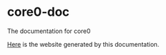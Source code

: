 # core0-doc
The documentation for core0

[Here](https://vadixidav.github.io/core0-doc/overview.html) is the website generated by this documentation.
